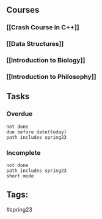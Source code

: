 ## Courses
### [[Crash Course in C++]]
### [[Data Structures]]
### [[Introduction to Biology]]
### [[Introduction to Philosophy]]

## Tasks
### Overdue
```tasks
not done
due before date(today)
path includes spring23
```
### Incomplete
```tasks
not done
path includes spring23
short mode
```

## Tags:
#spring23 